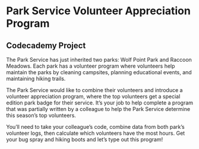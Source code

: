# Park Service Volunteer Appreciation Program

## Codecademy Project

The Park Service has just inherited two parks: Wolf Point Park and Raccoon Meadows. Each park has a volunteer program where volunteers help maintain the parks by cleaning campsites, planning educational events, and maintaining hiking trails.

The Park Service would like to combine their volunteers and introduce a volunteer appreciation program, where the top volunteers get a special edition park badge for their service. It’s your job to help complete a program that was partially written by a colleague to help the Park Service determine this season’s top volunteers.

You’ll need to take your colleague’s code, combine data from both park’s volunteer logs, then calculate which volunteers have the most hours. Get your bug spray and hiking boots and let’s type out this program!